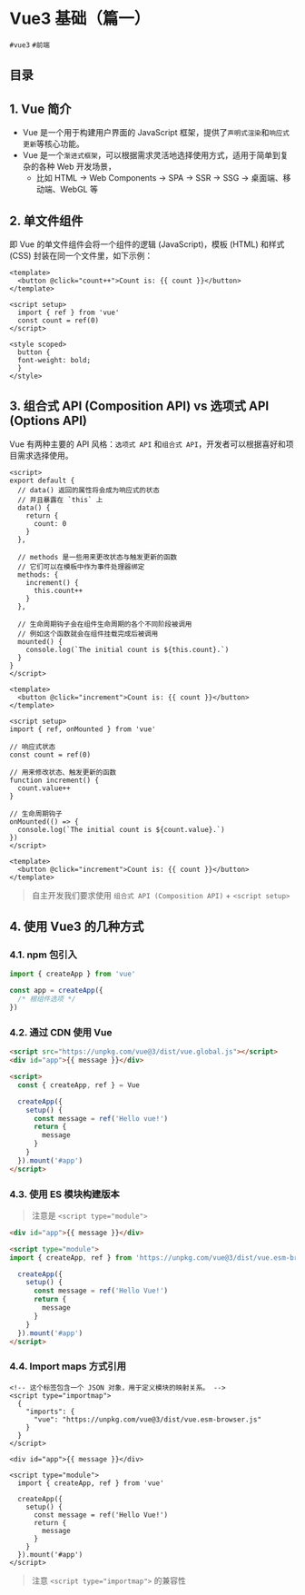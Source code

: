 
# Vue3 基础（篇一）

`#vue3`  `#前端` 


## 目录
<!-- toc -->
 ## 1. Vue 简介 

- Vue 是一个用于构建用户界面的 JavaScript 框架，提供了`声明式渲染`和`响应式更新`等核心功能。
- Vue 是一个`渐进式框架`，可以根据需求灵活地选择使用方式，适用于简单到复杂的各种 Web 开发场景，
	- 比如 HTML → Web Components   → SPA → SSR → SSG  →   桌面端、移动端、WebGL 等

## 2. 单文件组件

即 Vue 的单文件组件会将一个组件的逻辑 (JavaScript)，模板 (HTML) 和样式 (CSS) 封装在同一个文件里，如下示例：

```vue
<template>
  <button @click="count++">Count is: {{ count }}</button>
</template>

<script setup>
  import { ref } from 'vue'
  const count = ref(0)
</script>

<style scoped>
  button {
  font-weight: bold;
  }
</style>
```

## 3. 组合式 API (Composition API)  vs  选项式 API (Options API)

Vue 有两种主要的 API 风格：`选项式 API` 和`组合式 API`，开发者可以根据喜好和项目需求选择使用。

```vue
<script>
export default {
  // data() 返回的属性将会成为响应式的状态
  // 并且暴露在 `this` 上
  data() {
    return {
      count: 0
    }
  },

  // methods 是一些用来更改状态与触发更新的函数
  // 它们可以在模板中作为事件处理器绑定
  methods: {
    increment() {
      this.count++
    }
  },

  // 生命周期钩子会在组件生命周期的各个不同阶段被调用
  // 例如这个函数就会在组件挂载完成后被调用
  mounted() {
    console.log(`The initial count is ${this.count}.`)
  }
}
</script>

<template>
  <button @click="increment">Count is: {{ count }}</button>
</template>
```

```vue
<script setup>
import { ref, onMounted } from 'vue'

// 响应式状态
const count = ref(0)

// 用来修改状态、触发更新的函数
function increment() {
  count.value++
}

// 生命周期钩子
onMounted(() => {
  console.log(`The initial count is ${count.value}.`)
})
</script>

<template>
  <button @click="increment">Count is: {{ count }}</button>
</template>
```

> 自主开发我们要求使用 `组合式 API (Composition API)` +  `<script setup>`

## 4. 使用 Vue3 的几种方式

### 4.1. npm 包引入

```js
import { createApp } from 'vue'

const app = createApp({
  /* 根组件选项 */
})
```

### 4.2. 通过 CDN 使用 Vue

```html
<script src="https://unpkg.com/vue@3/dist/vue.global.js"></script>
<div id="app">{{ message }}</div>

<script>
  const { createApp, ref } = Vue

  createApp({
    setup() {
      const message = ref('Hello vue!')
      return {
        message
      }
    }
  }).mount('#app')
</script>
```

### 4.3. 使用 ES 模块构建版本

> 注意是 `<script type="module">`

```html
<div id="app">{{ message }}</div>

<script type="module">
import { createApp, ref } from 'https://unpkg.com/vue@3/dist/vue.esm-browser.js'

  createApp({
    setup() {
      const message = ref('Hello Vue!')
      return {
        message
      }
    }
  }).mount('#app')
</script>
```

### 4.4. Import maps 方式引用

```vue
<!-- 这个标签包含一个 JSON 对象，用于定义模块的映射关系。 -->
<script type="importmap">
  {
    "imports": {
      "vue": "https://unpkg.com/vue@3/dist/vue.esm-browser.js"
    }
  }
</script>

<div id="app">{{ message }}</div>

<script type="module">
  import { createApp, ref } from 'vue'

  createApp({
    setup() {
      const message = ref('Hello Vue!')
      return {
        message
      }
    }
  }).mount('#app')
</script>
```

> 注意 `<script type="importmap">` 的兼容性

